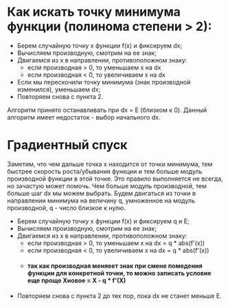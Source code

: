 # Как искать точку минимума функции (полинома степени > 2):
- Берем случайную точку x функции f(x) и фиксируем dx;
- Вычисляем производную, смотрим на ее знак;
- Двигаемся из x в направлении, противоположном знаку:
  - если производная > 0, то уменьшаем x на dx
  - если производная < 0, то увеличиваем x на dx
- Если мы перескочили точку минимума (знак производной изменился), уменьшаем dx;
- Повторяем снова с пункта 2.

Алгоритм принято останавливать при dx = E (близком к 0).
Данный алгоритм имеет недостаток - выбор начального dx.

# Градиентный спуск
Заметим, что чем дальше точка x находится от точки минимума, тем быстрее скорость роста/убывания функции и тем больше модуль производной функции в этой точке. Это правило выполняется не всегда, но зачастую может помочь.
Чем больше модуль производной, тем больше шаг dx мы можем выбрать.
Будем двигаться из точки в направлении минимума на величину q, умноженное на модуль производной, q - число близкое к нулю.

- Берем случайную точку x функции f(x) и фиксируем q и E;
- Вычисляем производную, смотрим на ее знак;
- Двигаемся из x в направлении, противоположном знаку:
  - если производная > 0, то уменьшаем x на dx = q * abs(f'(x))
  - если производная < 0, то увеличиваем x на dx = q * abs(f'(x))
  - #### так как производная меняеет знак при смене помедения функции для конкретной точки, то можно записать условие еще проще Xновое = X - q * f'(X)
- Повторяем снова с пункта 2 до тех пор, пока dx не станет меньше E.
